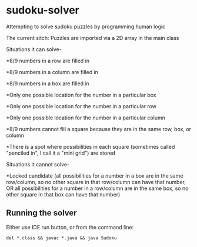 # sudoku-solver
Attempting to solve sudoku puzzles by programming human logic

The current sitch:
Puzzles are imported via a 2D array in the main class

Situations it can solve-

*8/9 numbers in a row are filled in

*8/9 numbers in a column are filled in

*8/9 numbers in a box are filled in

*Only one possible location for the number in a particular box

*Only one possible location for the number in a particular row

*Only one possible location for the number in a particular column

*8/9 numbers cannot fill a square because they are in the same row, box, or column

*There is a spot where possibilities in each square (sometimes called "penciled in", I call it a "mini grid") are stored


Situations it cannot solve-

*Locked candidate (all possibilities for a number in a box are in the same row/column, so no other square in that row/column can have that number, OR all possibilities for a number in a row/column are in the same box, so no other square in that box can have that number)

## Running the solver

Either use IDE run button, or from the command line:

    del *.class && javac *.java && java Sudoku
